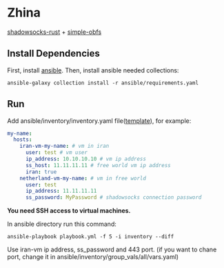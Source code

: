 # Zhina

[shadowsocks-rust](https://github.com/shadowsocks/shadowsocks-rust) + [simple-obfs](https://github.com/shadowsocks/simple-obfs)

## Install Dependencies

First, install [ansible](https://docs.ansible.com/ansible/latest/installation_guide/intro_installation.html).
Then, install ansible needed collections:

```console
ansible-galaxy collection install -r ansible/requirements.yaml   
```

## Run
Add ansible/inventory/inventory.yaml file([template](ansible/inventory.template)), for example:

```yaml
my-name:
  hosts:
    iran-vm-my-name: # vm in iran
      user: test # vm user
      ip_address: 10.10.10.10 # vm ip address
      ss_host: 11.11.11.11 # free world vm ip address
      iran: true
    netherland-vm-my-name: # vm in free world
      user: test
      ip_address: 11.11.11.11
      ss_password: MyPassword # shadowsocks connection password
```

**You need SSH access to virtual machines.**

In ansible directory run this command:
```console
ansible-playbook playbook.yml -f 5 -i inventory --diff
```

Use iran-vm ip address, ss_password and 443 port. (if you want to chane port, change it in ansible/inventory/group_vals/all/vars.yaml)
